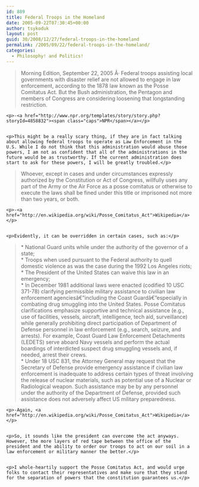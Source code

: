 ```yaml
---
id: 889
title: Federal Troops in the Homeland
date: 2005-09-22T07:30:45+00:00
author: tsykoduk
layout: post
guid: 30/2008/12/27/federal-troops-in-the-homeland
permalink: /2005/09/22/federal-troops-in-the-homeland/
categories:
  - Philosophy! and Politics!
---
```

<blockquote>Morning Edition, September 22, 2005 Â· Federal troops assisting local governments with disaster relief are not allowed to engage in law enforcement, according to the 1878 law known as the Posse Comitatus Act. But the Bush administration, the Pentagon and members of Congress are considering loosening that longstanding restriction.</blockquote>

	<p>-<a href="http://www.npr.org/templates/story/story.php?storyId=4858832"><span class="caps">NPR</span></a></p>


	<p>This might be a really scary thing, if they are in fact talking about allowing federal troops to operate as Law Enforcement in the U.S. While I do not think that this administration would abuse those powers, I am not as confident that all of the administrations in the future would be as trustworthy. If the current administration does start to ask for these powers, I will be greatly troubled.</p>


<blockquote> Whoever, except in cases and under circumstances expressly authorized by the Constitution or Act of Congress, willfully uses any part of the Army or the Air Force as a posse comitatus or otherwise to execute the laws shall be fined under this title or imprisoned not more than two years, or both.</blockquote>

	<p>-<a href="http://en.wikipedia.org/wiki/Posse_Comitatus_Act">Wikipedia</a></p>


	<p>Evidently, it can be overridden in certain cases, such as:</p>


<blockquote>    * National Guard units while under the authority of the governor of a state;<br />
    * Troops when used pursuant to the Federal authority to quell domestic violence as was the case during the 1992 Los Angeles riots;<br />
    * The President of the United States can waive this law in an emergency;<br />
    * In December 1981 additional laws were enacted (codified 10 <span class="caps">USC 371</span>-78) clarifying permissible military assistance to civilian law enforcement agenciesâ€”including the Coast Guardâ€”especially in combating drug smuggling into the United States. Posse Comitatus clarifications emphasize supportive and technical assistance (e.g., use of facilities, vessels, aircraft, intelligence, tech aid, surveillance) while generally prohibiting direct participation of Department of Defense personnel in law enforcement (e.g., search, seizure, and arrests). For example, Coast Guard Law Enforcement Detachments (LEDETS) serve aboard Navy vessels and perform the actual boardings of interdicted suspect drug smuggling vessels and, if needed, arrest their crews.<br />
    * Under 18 <span class="caps">USC 831</span>, the Attorney General may request that the Secretary of Defense provide emergency assistance if civilian law enforcement is inadequate to address certain types of threat involving the release of nuclear materials, such as potential use of a Nuclear or Radiological weapon. Such assistance may be by any personnel under the authority of the Department of Defense, provided such assistance does not adversely affect US military preparedness.</blockquote>

	<p>-Again, <a href="http://en.wikipedia.org/wiki/Posse_Comitatus_Act">Wikipedia</a></p>


	<p>So, it sounds like the president can overcome the act anyways. However, the more layers of red tape between the office of the president and the ability to order our troops to act on our soil in a law enforcement or military manner the better.</p>


	<p>I whole-heartily support the Posse Comitatus Act, and would urge folks to contact their representatives and make sure that they stand for the separation of powers that the constitution guarantees us.</p>